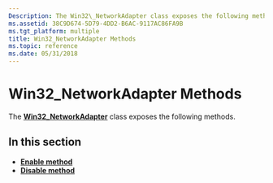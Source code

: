 ```yaml
---
Description: The Win32\_NetworkAdapter class exposes the following methods.
ms.assetid: 38C9D674-5D79-4DD2-B6AC-9117AC86FA9B
ms.tgt_platform: multiple
title: Win32_NetworkAdapter Methods
ms.topic: reference
ms.date: 05/31/2018
---
```


# Win32\_NetworkAdapter Methods

The [**Win32\_NetworkAdapter**](win32-networkadapter.md) class exposes the following methods.

## In this section

-   [**Enable method**](enable-method-in-class-win32-networkadapter.md)
-   [**Disable method**](disable-method-in-class-win32-networkadapter.md)

 

 



